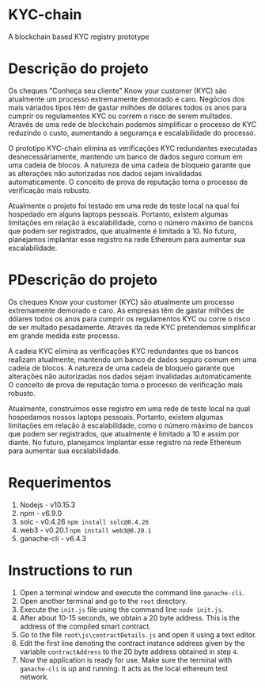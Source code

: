 # KYC-chain

A blockchain based KYC registry prototype

# Descrição do projeto

Os cheques "Conheça seu cliente" Know your customer (KYC) são atualmente um processo extremamente demorado e caro. Negócios dos mais váriados tipos têm de gastar milhões de dólares todos os anos para cumprir os regulamentos KYC ou correm o risco de serem multados. Através de uma rede de blockchain podemos simplificar o processo de KYC reduzindo o custo, aumentando a seguramça e escalabilidade do processo.

O prototipo KYC-chain elimina as verificações KYC redundantes executadas desnecessáriamente, mantendo um banco de dados seguro comum em uma cadeia de blocos. A natureza de uma cadeia de bloqueio garante que as alterações não autorizadas nos dados sejam invalidadas automaticamente. O conceito de prova de reputação torna o processo de verificação mais robusto.

Atualmente o projeto foi testado em uma rede de teste local na qual foi hospedado em alguns laptops pessoais. Portanto, existem algumas limitações em relação à escalabilidade, como o número máximo de bancos que podem ser registrados, que atualmente é limitado a 10. No futuro, planejamos implantar esse registro na rede Ethereum para aumentar sua escalabilidade.

# PDescrição do projeto

Os cheques Know your customer (KYC) são atualmente um processo extremamente demorado e caro. As empresas têm de gastar milhões de dólares todos os anos para cumprir os regulamentos KYC ou corre o risco de ser multado pesadamente. Através da rede KYC pretendemos simplificar em grande medida este processo.

A cadeia KYC elimina as verificações KYC redundantes que os bancos realizam atualmente, mantendo um banco de dados seguro comum em uma cadeia de blocos. A natureza de uma cadeia de bloqueio garante que alterações não autorizadas nos dados sejam invalidadas automaticamente. O conceito de prova de reputação torna o processo de verificação mais robusto.

Atualmente, construímos esse registro em uma rede de teste local na qual hospedamos nossos laptops pessoais. Portanto, existem algumas limitações em relação à escalabilidade, como o número máximo de bancos que podem ser registrados, que atualmente é limitado a 10 e assim por diante. No futuro, planejamos implantar esse registro na rede Ethereum para aumentar sua escalabilidade.

# Requerimentos
1. Nodejs - v10.15.3
2. npm - v6.9.0
3. solc - v0.4.26 `npm install solc@0.4.26`
4. web3 - v0.20.1 `npm install web3@0.20.1`
5. ganache-cli - v6.4.3

# Instructions to run
1. Open a terminal window and execute the command line `ganache-cli`.
2. Open another terminal and go to the `root` directory.
3. Execute the `init.js` file using the command line `node init.js`.
4. After about 10-15 seconds, we obtain a 20 byte address. This is the address of the compiled smart contract.
5. Go to the file `root\js\contractDetails.js` and open it using a text editor.
6. Edit the first line denoting the contract instance address given by the variable `contractAddress` to the 20 byte address obtained in step `4`.
7. Now the application is ready for use. Make sure the terminal with `ganache-cli` is up and running. It acts as the local ethereum test network.  

